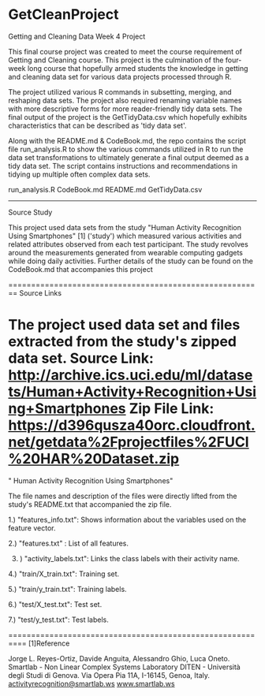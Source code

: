 # GetCleanProject

Getting and Cleaning Data Week 4 Project

This final course project  was created to meet the course requirement of Getting  and Cleaning course. This project is the culmination of  the four-week long course that  hopefully armed students the knowledge in getting and cleaning data set for various data projects processed through R.  

The project utilized various R commands in subsetting,  merging,  and reshaping  data sets. The project also required renaming variable names with more descriptive forms for more reader-friendly tidy data sets. The final output of the project is the GetTidyData.csv which hopefully  exhibits characteristics that can be described as 'tidy data set'.

Along with the README.md & CodeBook.md,  the repo contains the script file run_analysis.R  to show the various commands utilized in R to run the data set transformations to ultimately generate a final output deemed as a tidy data set. The script contains instructions and recommendations in tidying up multiple often complex data sets.
 
run_analysis.R
CodeBook.md
README.md
GetTidyData.csv

--------------------------------------------------------------------------------------
Source Study 

This project used data sets  from the study "Human Activity Recognition Using Smartphones" [1]  ('study') which measured various activities and related attributes observed from each test participant.  The study revolves around the measurements generated from wearable computing gadgets  while doing daily activities. Further details of the study can be found on the CodeBook.md that accompanies this project

========================================================
Source Links

The project used data set and files extracted from the study's zipped data set. 
Source Link:  http://archive.ics.uci.edu/ml/datasets/Human+Activity+Recognition+Using+Smartphones
Zip File Link:  https://d396qusza40orc.cloudfront.net/getdata%2Fprojectfiles%2FUCI%20HAR%20Dataset.zip 
========================================================
" Human Activity Recognition Using Smartphones"

The file names and description of the files  were directly lifted from the study's README.txt that accompanied the zip file.

1.) "features_info.txt": Shows information about the variables used on the feature vector.

2.) "features.txt" : List of all features.

3. ) "activity_labels.txt": Links the class labels with their activity name.

4.) "train/X_train.txt": Training set.

5.) "train/y_train.txt": Training labels.

6.) "test/X_test.txt":  Test set.

7.) "test/y_test.txt": Test labels.

==========================================================
[1]Reference

Jorge L. Reyes-Ortiz, Davide Anguita, Alessandro Ghio, Luca Oneto.
Smartlab - Non Linear Complex Systems Laboratory
DITEN - Università degli Studi di Genova.
Via Opera Pia 11A, I-16145, Genoa, Italy.
activityrecognition@smartlab.ws
www.smartlab.ws
